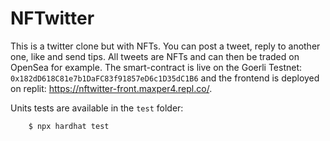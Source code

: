 # NFTwitter 

This is a twitter clone but with NFTs. You can post a tweet, reply to another one, like and send tips. All tweets are NFTs and can then be traded on OpenSea for example. The smart-contract is live on the Goerli Testnet: ```0x182dD618C81e7b1DaFC83f91857eD6c1D35dC1B6``` and the frontend is deployed on replit: https://nftwitter-front.maxper4.repl.co/.

Units tests are available in the `test` folder:
    
        $ npx hardhat test 

